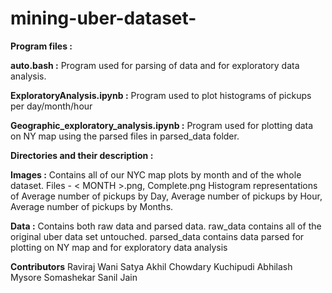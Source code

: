 # mining-uber-dataset-

**Program files :**

**auto.bash  :** Program used for parsing of data and for exploratory data analysis.

**ExploratoryAnalysis.ipynb :** Program used to plot histograms of pickups per day/month/hour

**Geographic_exploratory_analysis.ipynb :** Program used for plotting data on NY map using the parsed files in parsed_data folder.

**Directories and their description  :**

**Images :** Contains all of our
NYC map plots by month and of the whole dataset. Files - < MONTH >.png, Complete.png
Histogram representations of Average number of pickups by Day, Average number of pickups by Hour, Average number of pickups by Months.

**Data  :** Contains both raw data and parsed data.
raw_data contains all of the original uber data set untouched.
parsed_data contains data parsed for plotting on NY map and for exploratory data analysis

**Contributors**
Raviraj Wani
Satya Akhil Chowdary Kuchipudi
Abhilash Mysore Somashekar 
Sanil Jain 
